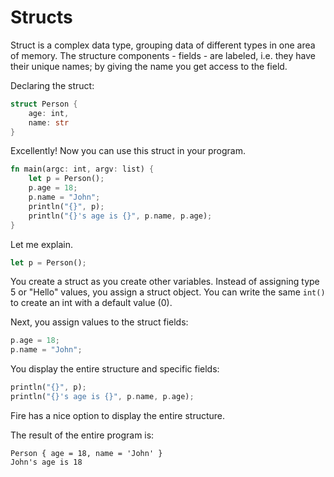 # Structs

Struct is a complex data type, grouping data of different types in one area of memory.
The structure components - fields - are labeled, i.e. they have their unique names;
by giving the name you get access to the field.

Declaring the struct:

```rust
struct Person {
    age: int,
    name: str
}
```

Excellently! Now you can use this struct in your program.

```rust
fn main(argc: int, argv: list) {
    let p = Person();
    p.age = 18;
    p.name = "John";
    println("{}", p);
    println("{}'s age is {}", p.name, p.age);
}
```

Let me explain.

```rust
let p = Person();
```

You create a struct as you create other variables.
Instead of assigning type 5 or "Hello" values, you assign a struct object.
You can write the same `int()` to create an int with a default value (0).

Next, you assign values to the struct fields:

```rust
p.age = 18;
p.name = "John";
```

You display the entire structure and specific fields:
```rust
println("{}", p);
println("{}'s age is {}", p.name, p.age);
```
Fire has a nice option to display the entire structure.

The result of the entire program is:

```
Person { age = 18, name = 'John' }
John's age is 18
```
